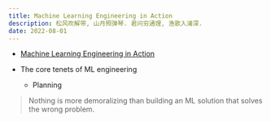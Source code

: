 ```yaml
---
title: Machine Learning Engineering in Action
description: 松风吹解带, 山月照弹琴. 君问穷通理, 渔歌入浦深.
date: 2022-08-01
---
```


- [Machine Learning Engineering in Action](https://book.douban.com/subject/35568115/)

- The core tenets of ML engineering
  - Planning

> Nothing is more demoralizing than building an ML
  solution that solves the wrong problem.
